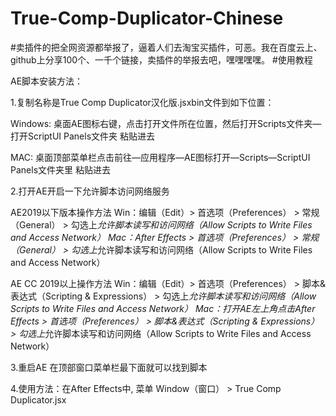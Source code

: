 # True-Comp-Duplicator-Chinese
#卖插件的把全网资源都举报了，逼着人们去淘宝买插件，可恶。我在百度云上、github上分享100个、一千个链接，卖插件的举报去吧，嘿嘿嘿嘿。
#使用教程

AE脚本安装方法：

1.复制名称是True Comp Duplicator汉化版.jsxbin文件到如下位置：

Windows:
桌面AE图标右键，点击打开文件所在位置，然后打开Scripts文件夹—打开ScriptUI Panels文件夹 粘贴进去

MAC:
桌面顶部菜单栏点击前往—应用程序—AE图标打开—Scripts—ScriptUI Panels文件夹里 粘贴进去

2.打开AE开启一下允许脚本访问网络服务

AE2019以下版本操作方法
Win：编辑（Edit）> 首选项（Preferences） > 常规（General） > 勾选上*允许脚本读写和访问网络（Allow Scripts to Write Files and Access Network）
Mac：After Effects > 首选项（Preferences） > 常规（General） > 勾选上*允许脚本读写和访问网络（Allow Scripts to Write Files and Access Network）

AE CC 2019以上操作方法
Win：编辑（Edit）> 首选项（Preferences） > 脚本&表达式（Scripting & Expressions） > 勾选上*允许脚本读写和访问网络（Allow Scripts to Write Files and Access Network）
Mac：打开AE左上角点击After Effects > 首选项（Preferences） > 脚本&表达式（Scripting & Expressions） > 勾选上*允许脚本读写和访问网络（Allow Scripts to Write Files and Access Network）

3.重启AE 在顶部窗口菜单栏最下面就可以找到脚本

4.使用方法：在After Effects中, 菜单 Window（窗口） > True Comp Duplicator.jsx

  



